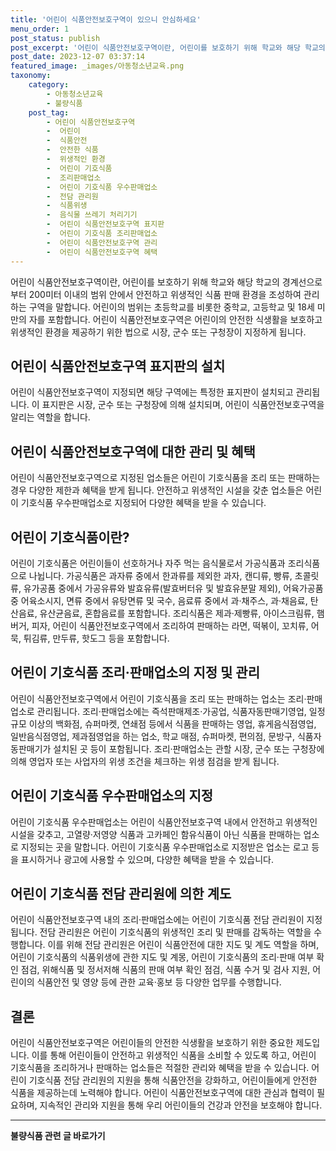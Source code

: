 ```yaml
---
title: '어린이 식품안전보호구역이 있으니 안심하세요'
menu_order: 1
post_status: publish
post_excerpt: '어린이 식품안전보호구역이란, 어린이를 보호하기 위해 학교와 해당 학교의 경계선으로부터 200미터 이내의 범위 안에서 안전하고 위생적인 식품 판매 환경을 조성하여 관리하는 구역을 말합니다. 어린이의 범위는 초등학교를 비롯한 중학교, 고등학교 및 18세 미만의 자를 포함합니다. 어린이 식품안전보호구역은 어린이의 안전한 식생활을 보호하고 위생적인 환경을 제공하기 위한 법으로 시장, 군수 또는 구청장이 지정하게 됩니다.'
post_date: 2023-12-07 03:37:14
featured_image: _images/아동청소년교육.png
taxonomy:
    category:
        - 아동청소년교육
        - 불량식품
    post_tag:
        - 어린이 식품안전보호구역
        -  어린이
        -  식품안전
        -  안전한 식품
        -  위생적인 환경
        -  어린이 기호식품
        -  조리판매업소
        -  어린이 기호식품 우수판매업소
        -  전담 관리원
        -  식품위생
        -  음식물 쓰레기 처리기기
        -  어린이 식품안전보호구역 표지판
        -  어린이 기호식품 조리판매업소
        -  어린이 식품안전보호구역 관리
        -  어린이 식품안전보호구역 혜택
---
```



어린이 식품안전보호구역이란, 어린이를 보호하기 위해 학교와 해당 학교의 경계선으로부터 200미터 이내의 범위 안에서 안전하고 위생적인 식품 판매 환경을 조성하여 관리하는 구역을 말합니다. 어린이의 범위는 초등학교를 비롯한 중학교, 고등학교 및 18세 미만의 자를 포함합니다. 어린이 식품안전보호구역은 어린이의 안전한 식생활을 보호하고 위생적인 환경을 제공하기 위한 법으로 시장, 군수 또는 구청장이 지정하게 됩니다.

## 어린이 식품안전보호구역 표지판의 설치

어린이 식품안전보호구역이 지정되면 해당 구역에는 특정한 표지판이 설치되고 관리됩니다. 이 표지판은 시장, 군수 또는 구청장에 의해 설치되며, 어린이 식품안전보호구역을 알리는 역할을 합니다.

## 어린이 식품안전보호구역에 대한 관리 및 혜택

어린이 식품안전보호구역으로 지정된 업소들은 어린이 기호식품을 조리 또는 판매하는 경우 다양한 제한과 혜택을 받게 됩니다. 안전하고 위생적인 시설을 갖춘 업소들은 어린이 기호식품 우수판매업소로 지정되어 다양한 혜택을 받을 수 있습니다.

## 어린이 기호식품이란?

어린이 기호식품은 어린이들이 선호하거나 자주 먹는 음식물로서 가공식품과 조리식품으로 나뉩니다. 가공식품은 과자류 중에서 한과류를 제외한 과자, 캔디류, 빵류, 초콜릿류, 유가공품 중에서 가공유류와 발효유류(발효버터유 및 발효유분말 제외), 어육가공품 중 어육소시지, 면류 중에서 유탕면류 및 국수, 음료류 중에서 과·채주스, 과·채음료, 탄산음료, 유산균음료, 혼합음료를 포함합니다. 조리식품은 제과·제빵류, 아이스크림류, 햄버거, 피자, 어린이 식품안전보호구역에서 조리하여 판매하는 라면, 떡볶이, 꼬치류, 어묵, 튀김류, 만두류, 핫도그 등을 포함합니다.

## 어린이 기호식품 조리·판매업소의 지정 및 관리

어린이 식품안전보호구역에서 어린이 기호식품을 조리 또는 판매하는 업소는 조리·판매업소로 관리됩니다. 조리·판매업소에는 즉석판매제조·가공업, 식품자동판매기영업, 일정 규모 이상의 백화점, 슈퍼마켓, 연쇄점 등에서 식품을 판매하는 영업, 휴게음식점영업, 일반음식점영업, 제과점영업을 하는 업소, 학교 매점, 슈퍼마켓, 편의점, 문방구, 식품자동판매기가 설치된 곳 등이 포함됩니다. 조리·판매업소는 관할 시장, 군수 또는 구청장에 의해 영업자 또는 사업자의 위생 조건을 체크하는 위생 점검을 받게 됩니다.

## 어린이 기호식품 우수판매업소의 지정

어린이 기호식품 우수판매업소는 어린이 식품안전보호구역 내에서 안전하고 위생적인 시설을 갖추고, 고열량·저영양 식품과 고카페인 함유식품이 아닌 식품을 판매하는 업소로 지정되는 곳을 말합니다. 어린이 기호식품 우수판매업소로 지정받은 업소는 로고 등을 표시하거나 광고에 사용할 수 있으며, 다양한 혜택을 받을 수 있습니다. 

## 어린이 기호식품 전담 관리원에 의한 계도

어린이 식품안전보호구역 내의 조리·판매업소에는 어린이 기호식품 전담 관리원이 지정됩니다. 전담 관리원은 어린이 기호식품의 위생적인 조리 및 판매를 감독하는 역할을 수행합니다. 이를 위해 전담 관리원은 어린이 식품안전에 대한 지도 및 계도 역할을 하며, 어린이 기호식품의 식품위생에 관한 지도 및 계몽, 어린이 기호식품의 조리·판매 여부 확인 점검, 위해식품 및 정서저해 식품의 판매 여부 확인 점검, 식품 수거 및 검사 지원, 어린이의 식품안전 및 영양 등에 관한 교육·홍보 등 다양한 업무를 수행합니다.

## 결론

어린이 식품안전보호구역은 어린이들의 안전한 식생활을 보호하기 위한 중요한 제도입니다. 이를 통해 어린이들이 안전하고 위생적인 식품을 소비할 수 있도록 하고, 어린이 기호식품을 조리하거나 판매하는 업소들은 적절한 관리와 혜택을 받을 수 있습니다. 어린이 기호식품 전담 관리원의 지원을 통해 식품안전을 강화하고, 어린이들에게 안전한 식품을 제공하는데 노력해야 합니다. 어린이 식품안전보호구역에 대한 관심과 협력이 필요하며, 지속적인 관리와 지원을 통해 우리 어린이들의 건강과 안전을 보호해야 합니다.
<!-- wp:separator -->
<hr class="wp-block-separator has-alpha-channel-opacity"/>
<!-- /wp:separator -->

<!-- wp:group {"backgroundColor":"base","layout":{"type":"constrained"}} -->
<div class="wp-block-group has-base-background-color has-background"><!-- wp:paragraph {"align":"center","fontSize":"medium"} -->
<p class="has-text-align-center has-large-font-size"><strong>불량식품 관련 글 바로가기</strong></p>
<!-- /wp:paragraph -->


<!-- wp:latest-posts
{"categories":[{"id":31950,"count":19,"description":"","link":"https://uknowlaw.com/category/%eb%b6%88%eb%9f%89%ec%8b%9d%ed%92%88/","name":"불량식품","slug":"불량식품","taxonomy":"category","parent":0,"meta":[],"_links":{"self":[{"href":"https://uknowlaw.com/wp-json/wp/v2/categories/31950"}],"collection":[{"href":"https://uknowlaw.com/wp-json/wp/v2/categories"}],"about":[{"href":"https://uknowlaw.com/wp-json/wp/v2/taxonomies/category"}],"wp:post_type":[{"href":"https://uknowlaw.com/wp-json/wp/v2/posts?categories=31950"}],"curies":[{"name":"wp","href":"https://api.w.org/{rel}","templated":true}]}}],"postsToShow":100,"excerptLength":28,"postLayout":"grid","columns":2,"featuredImageAlign":"left","featuredImageSizeSlug":"large","fontSize":"small"} /--></div>
<!-- /wp:group -->